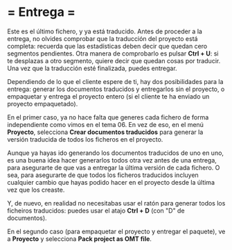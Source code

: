 # = Entrega =

Este es el último fichero, y ya está traducido. Antes de proceder a la entrega, no olvides comprobar que la traducción del proyecto está completa: recuerda que las estadísticas deben decir que quedan cero segmentos pendientes. Otra manera de comprobarlo es pulsar **Ctrl + U**: si te desplazas a otro segmento, quiere decir que quedan cosas por traducir. Una vez que la traducción esté finalizada, puedes entregar.

Dependiendo de lo que el cliente espere de ti, hay dos posibilidades para la entrega: generar los documentos traducidos y entregarlos sin el proyecto, o empaquetar y entrega el proyecto entero (si el cliente te ha enviado un proyecto empaquetado).

En el primer caso, ya no hace falta que generes cada fichero de forma independiente como vimos en el tema 06. En vez de eso, en el menú **Proyecto**, selecciona **Crear documentos traducidos** para generar la versión traducida de todos los ficheros en el proyecto.

Aunque ya hayas ido generando los documentos traducidos de uno en uno, es una buena idea hacer generarlos todos otra vez antes de una entrega, para asegurarte de que vas a entregar la última versión de cada fichero. O sea, para asegurarte de que todos los ficheros traducidos incluyen cualquier cambio que hayas podido hacer en el proyecto desde la última vez que los creaste.

Y, de nuevo, en realidad no necesitabas usar el ratón para generar todos los ficheiros traducidos: puedes usar el atajo **Ctrl + D** (con "D" de documentos).

En el segundo caso (para empaquetar el proyecto y entregar el paquete), ve a **Proyecto** y selecciona **Pack project as OMT file**.
